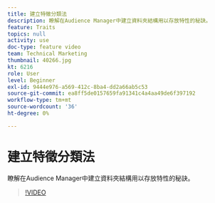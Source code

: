 ```yaml
---
title: 建立特徵分類法
description: 瞭解在Audience Manager中建立資料夾結構用以存放特性的秘訣。
feature: Traits
topics: null
activity: use
doc-type: feature video
team: Technical Marketing
thumbnail: 40266.jpg
kt: 6216
role: User
level: Beginner
exl-id: 9444e976-a569-412c-8ba4-dd2a66ab5c53
source-git-commit: ea8ff5de0157659fa91341c4a4aa49de6f397192
workflow-type: tm+mt
source-wordcount: '36'
ht-degree: 0%

---
```


# 建立特徵分類法

瞭解在Audience Manager中建立資料夾結構用以存放特性的秘訣。

>[!VIDEO](https://video.tv.adobe.com/v/40266/?quality=12&learn=on)
